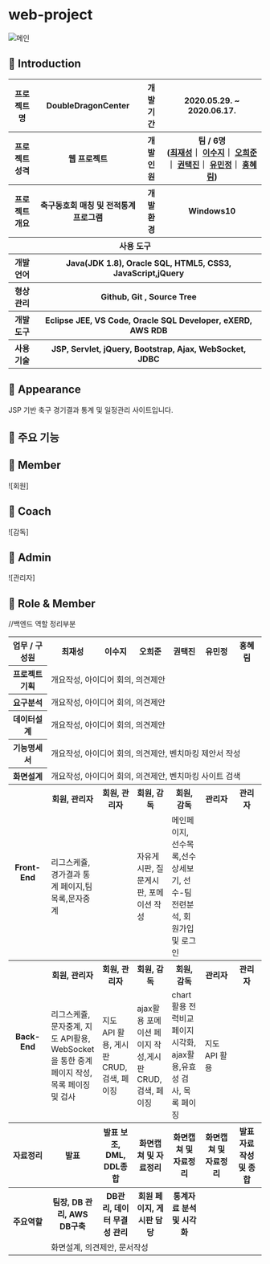 # web-project

![메인](https://user-images.githubusercontent.com/66715897/92341156-cc18ff00-f0f7-11ea-9225-d8bda326c1c9.png)

## 👋 Introduction

<table>
    <tr>
        <th>프로젝트 명</th>
        <th>DoubleDragonCenter</th>
        <th>개발기간</th>
        <th>2020.05.29. ~ 2020.06.17.</th>
    </tr>
    <tr>
        <th>프로젝트 성격</th>
        <th>웹 프로젝트</th>
        <th>개발인원</th>
        <th>팀 / 6명<br>
          (<a href="https://github.com/a45hvn">최재성</a>｜
          <a href="https://github.com/suji-l">이수지</a>｜
          <a href="https://github.com/12345hejun">오희준</a>｜
          <a href="https://github.com/ktj4732">권택진</a>｜
          <a href="https://github.com/lisamj-persimmon">유민정</a>｜
          <a href="https://github.com/honghonghyerim">홍혜림</a>)
      </th>
    </tr>
    <tr>
        <th>프로젝트 개요</th>
        <th>축구동호회 매칭 및 전적통계 프로그램</th>
        <th>개발환경</th>
        <th>Windows10</th>
    </tr>
    <tr>
        <th colspan="5" text-align="center">사용 도구</th>
    </tr>  
    <tr>
        <th>개발언어</th>
        <th colspan="3">Java(JDK 1.8), Oracle SQL, HTML5, CSS3, JavaScript,jQuery </th>
    </tr>
    <tr>
        <th>형상관리</th>
        <th colspan="3">Github, Git , Source Tree</th>
    </tr>
    <tr>
        <th>개발도구</th>
        <th colspan="3">Eclipse JEE, VS Code, Oracle SQL Developer, eXERD, AWS RDB</th>
    </tr>
    <tr>
        <th>사용기술</th>
        <th colspan="3">JSP, Servlet, jQuery, Bootstrap, Ajax, WebSocket, JDBC </th>
    </tr>
</table>

## 📼 Appearance

JSP 기반 축구 경기결과 통계 및 일정관리 사이트입니다.

 ## 👋 주요 기능

 ## 👋 Member
 ![회원]
 ## 👋 Coach
 ![감독]
 ## 👋 Admin
![관리자]

## 📑 Role & Member


<table>
    <tr>
        <th width="16%">업무 / 구성원</th>
        <th width="14%">최재성</th>
      <th width="14%">이수지</th>
      <th width="14%">오희준</th>
      <th width="14%">권택진</th>
      <th width="14%">유민정</th>
      <th width="14%">홍혜림</th>         
    </tr>
    <tr>
        <th>프로젝트 기획</th>
        <td colspan="6">개요작성, 아이디어 회의, 의견제안</td>
    </tr>
    <tr>
        <th>요구분석</th>
        <td colspan="6">개요작성, 아이디어 회의, 의견제안</td>
    </tr>
    <tr>
        <th>데이터설계</th>
        <td colspan="6">개요작성, 아이디어 회의, 의견제안</td>
    </tr>
    <tr>
        <th>기능명세서</th>
        <td colspan="6">개요작성, 아이디어 회의, 의견제안, 벤치마킹 제안서 작성</td>
    </tr>
    <tr>
        <th>화면설계</th>
        <td colspan="6">개요작성, 아이디어 회의, 의견제안, 벤치마킹 사이트 검색</td>
    </tr>
    <tr>
        <th rowspan="2">Front-End</th>
        <th>회원, 관리자</th>
        <th>회원, 관리자</th>
        <th>회원, 감독<br>
        <th>회원, 감독</th>
        <th>관리자</th>
        <th>관리자</th>
    </tr>
    <tr>
        <td>리그스케쥴,경가결과 통계 페이지,팀목록,문자중계</td>
        <td></td>
        <td>자유게시판, 질문게시판, 포메이션 작성</td>
        <td>메인페이지, 선수목록,선수 상세보기, 선수-팀 전련분석, 회원가입 및 로그인</td>
        <td></td>
        <td></td>
    </tr>
    <tr>
        <th rowspan="2">Back-End</th>
        <th>회원, 관리자</th>
        <th>회원, 관리자</th>
        <th>회원, 감독<br>
        <th>회원, 감독</th>
        <th>관리자</th>
        <th>관리자</th>
    </tr>
    <tr>//백엔드 역할 정리부분
        <td>리그스케쥴,문자중계, 지도 API활용, WebSocket을 통한 중계페이지 작성, 목록 페이징 및 검사</td>
        <td>지도 API 활용, 게시판 CRUD,검색, 페이징</td>
        <td>ajax활용 포메이션 페이지 작성,게시판 CRUD, 검색, 페이징</td>
        <td>chart활용 전력비교 페이지 시각화, ajax활용,유효성 검사, 목록 페이징</td>
        <td>지도 API 활용</td>
        <td></td>
    </tr>
    <tr>
        <th>자료정리</th>
        <th>발표</th>
        <th>발표 보조, DML, DDL종합</th>
        <th>화면캡쳐 및 자료정리</th>
        <th>화면캡쳐 및 자료정리</th>
        <th>화면캡쳐 및 자료정리</th>
        <th>발표자료 작성 및 종합</th>
    </tr>
    <tr>
        <th rowspan="2">주요역할</th>
        <th>팀장, DB 관리, AWS DB구축</th>
        <th>DB관리, 데이터 무결성 관리</th>
        <th>회원 페이지, 게시판 담당</th>
        <th>통계자료 분석 및 시각화</th>
        <th></th>
        <th></th>
    </tr>
    <tr>
        <td colspan="6">화면설계, 의견제안, 문서작성</td>
    </tr>
</table>


